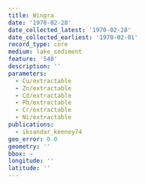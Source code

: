 ```yaml
---
title: Wingra
date: '1970-02-28'
date_collected_latest: '1970-02-28'
date_collected_earliest: '1970-02-01'
record_type: core
medium: lake_sediment
feature: '540'
description: ''
parameters:
  - Cu/extractable
  - Zn/extractable
  - Cd/extractable
  - Pb/extractable
  - Cr/extractable
  - Ni/extractable
publications:
  - iksandar_keeney74
geo_error: 0.0
geometry: ''
bbox: ~
longitude: ''
latitude: ''
---
```

